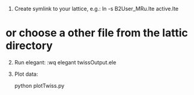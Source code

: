1) Create symlink to your lattice, e.g.:
   ln -s B2User_MRu.lte active.lte

# or choose a other file from the lattic directory

2) Run elegant:
   :wq
   elegant twissOutput.ele

3) Plot data:

   python plotTwiss.py
